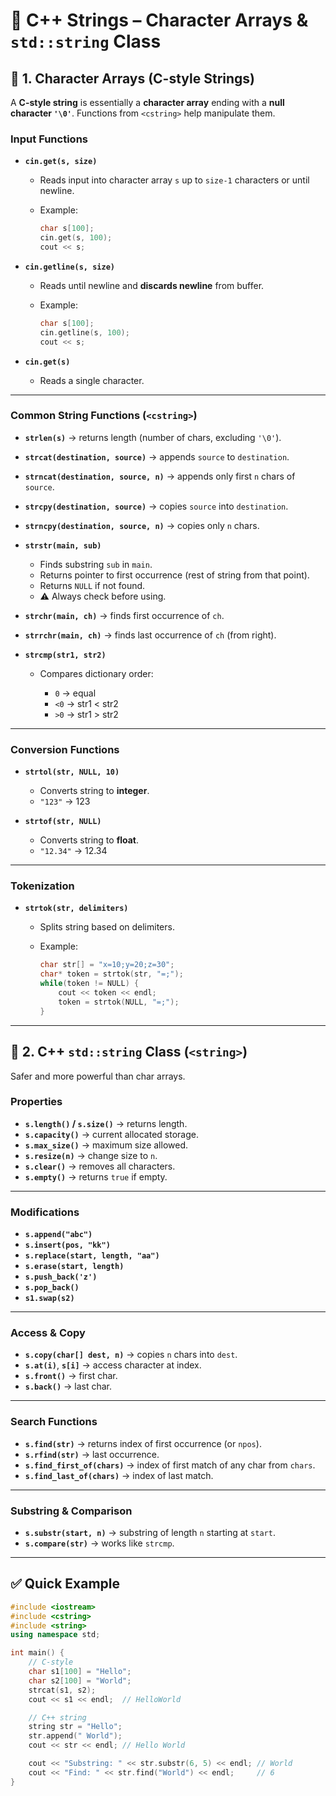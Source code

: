 
# 📝 C++ Strings – Character Arrays & `std::string` Class

## 🔹 1. Character Arrays (C-style Strings)

A **C-style string** is essentially a **character array** ending with a **null character `'\0'`**.
Functions from `<cstring>` help manipulate them.

### Input Functions

* **`cin.get(s, size)`**

  * Reads input into character array `s` up to `size-1` characters or until newline.
  * Example:

    ```cpp
    char s[100];
    cin.get(s, 100);
    cout << s;
    ```

* **`cin.getline(s, size)`**

  * Reads until newline and **discards newline** from buffer.
  * Example:

    ```cpp
    char s[100];
    cin.getline(s, 100);
    cout << s;
    ```

* **`cin.get(s)`**

  * Reads a single character.

---

### Common String Functions (`<cstring>`)

* **`strlen(s)`** → returns length (number of chars, excluding `'\0'`).
* **`strcat(destination, source)`** → appends `source` to `destination`.
* **`strncat(destination, source, n)`** → appends only first `n` chars of `source`.
* **`strcpy(destination, source)`** → copies `source` into `destination`.
* **`strncpy(destination, source, n)`** → copies only `n` chars.
* **`strstr(main, sub)`**

  * Finds substring `sub` in `main`.
  * Returns pointer to first occurrence (rest of string from that point).
  * Returns `NULL` if not found.
  * ⚠️ Always check before using.
* **`strchr(main, ch)`** → finds first occurrence of `ch`.
* **`strrchr(main, ch)`** → finds last occurrence of `ch` (from right).
* **`strcmp(str1, str2)`**

  * Compares dictionary order:

    * `0` → equal
    * `<0` → str1 < str2
    * `>0` → str1 > str2

---

### Conversion Functions

* **`strtol(str, NULL, 10)`**

  * Converts string to **integer**.
  * `"123"` → 123
* **`strtof(str, NULL)`**

  * Converts string to **float**.
  * `"12.34"` → 12.34

---

### Tokenization

* **`strtok(str, delimiters)`**

  * Splits string based on delimiters.
  * Example:

    ```cpp
    char str[] = "x=10;y=20;z=30";
    char* token = strtok(str, "=;");
    while(token != NULL) {
        cout << token << endl;
        token = strtok(NULL, "=;");
    }
    ```

---

## 🔹 2. C++ `std::string` Class (`<string>`)

Safer and more powerful than char arrays.

### Properties

* **`s.length()` / `s.size()`** → returns length.
* **`s.capacity()`** → current allocated storage.
* **`s.max_size()`** → maximum size allowed.
* **`s.resize(n)`** → change size to `n`.
* **`s.clear()`** → removes all characters.
* **`s.empty()`** → returns `true` if empty.

---

### Modifications

* **`s.append("abc")`**
* **`s.insert(pos, "kk")`**
* **`s.replace(start, length, "aa")`**
* **`s.erase(start, length)`**
* **`s.push_back('z')`**
* **`s.pop_back()`**
* **`s1.swap(s2)`**

---

### Access & Copy

* **`s.copy(char[] dest, n)`** → copies `n` chars into `dest`.
* **`s.at(i)`**, **`s[i]`** → access character at index.
* **`s.front()`** → first char.
* **`s.back()`** → last char.

---

### Search Functions

* **`s.find(str)`** → returns index of first occurrence (or `npos`).
* **`s.rfind(str)`** → last occurrence.
* **`s.find_first_of(chars)`** → index of first match of any char from `chars`.
* **`s.find_last_of(chars)`** → index of last match.

---

### Substring & Comparison

* **`s.substr(start, n)`** → substring of length `n` starting at `start`.
* **`s.compare(str)`** → works like `strcmp`.

---

## ✅ Quick Example

```cpp
#include <iostream>
#include <cstring>
#include <string>
using namespace std;

int main() {
    // C-style
    char s1[100] = "Hello";
    char s2[100] = "World";
    strcat(s1, s2);
    cout << s1 << endl;  // HelloWorld

    // C++ string
    string str = "Hello";
    str.append(" World");
    cout << str << endl; // Hello World

    cout << "Substring: " << str.substr(6, 5) << endl; // World
    cout << "Find: " << str.find("World") << endl;     // 6
}
```
